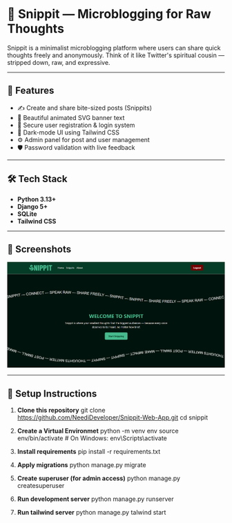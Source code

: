 # 📝 Snippit — Microblogging for Raw Thoughts

Snippit is a minimalist microblogging platform where users can share quick thoughts freely and anonymously. Think of it like Twitter's spiritual cousin — stripped down, raw, and expressive.


---

## 🚀 Features

- ✍️ Create and share bite-sized posts (Snippits)
- 🌊 Beautiful animated SVG banner text
- 🔐 Secure user registration & login system
- 🎨 Dark-mode UI using Tailwind CSS
- ⚙️ Admin panel for post and user management
- 🛡️ Password validation with live feedback

---

## 🛠️ Tech Stack

- **Python 3.13+**
- **Django 5+**
- **SQLite**
- **Tailwind CSS**

---

## 📸 Screenshots
![alt text](<Screenshot.png>)


---

## 🔧 Setup Instructions

1. **Clone this repository**
   git clone https://github.com/NeediDeveloper/Snippit-Web-App.git
   cd snippit

2. **Create a Virtual Environmet**
    python -m venv env
    source env/bin/activate  # On Windows: env\Scripts\activate


3. **Install requirements**
    pip install -r requirements.txt

4. **Apply migrations**
    python manage.py migrate


5. **Create superuser (for admin access)**
    python manage.py createsuperuser

6. **Run development server**
    python manage.py runserver

7. **Run tailwind server**
    python manage.py talwind start
